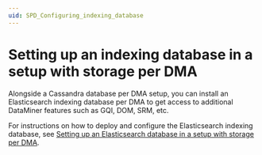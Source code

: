 ```yaml
---
uid: SPD_Configuring_indexing_database
---
```


# Setting up an indexing database in a setup with storage per DMA

Alongside a Cassandra database per DMA setup, you can install an Elasticsearch indexing database per DMA to get access to additional DataMiner features such as GQI, DOM, SRM, etc.

For instructions on how to deploy and configure the Elasticsearch indexing database, see [Setting up an Elasticsearch database in a setup with storage per DMA](xref:Configuring_indexing_database_per_DMS).
